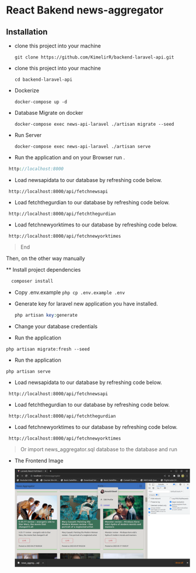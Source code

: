 # React Bakend news-aggregator

## Installation

* clone this project into your machine
    ```
    git clone https://github.com/KimelirR/backend-laravel-api.git
    ```
* clone this project into your machine
    ```
    cd backend-laravel-api
    ```
* Dockerize
    ```
    docker-compose up -d
    ```
        
* Database Migrate on docker
    ```
    docker-compose exec news-api-laravel ./artisan migrate --seed
    ```
* Run  Server
    ```
    docker-compose exec news-api-laravel ./artisan serve
    ```


* Run the application and on your Browser run .
```php
 http://localhost:8000
```

* Load newsapidata to our database by refreshing code below.

```
 http://localhost:8000/api/fetchnewsapi
```

* Load fetchthegurdian to our database by refreshing code below.

```
 http://localhost:8000/api/fetchthegurdian
```

* Load fetchnewyorktimes to our database by refreshing code below.

```
 http://localhost:8000/api/fetchnewyorktimes
```

> End


Then, on the other way manually

** Install project dependencies

  ```php
    composer install
  ```
  
* Copy .env.example
        ```php
        cp .env.example .env
        ```
        
* Generate key for laravel new application you have installed.
    ```php
    php artisan key:generate
    ```

* Change your database credentials

* Run the application 
```
php artisan migrate:fresh --seed
```

* Run the application 
```
php artisan serve
```


* Load newsapidata to our database by refreshing code below.

```
 http://localhost:8000/api/fetchnewsapi
```

* Load fetchthegurdian to our database by refreshing code below.

```
 http://localhost:8000/api/fetchthegurdian
```

* Load fetchnewyorktimes to our database by refreshing code below.

```
 http://localhost:8000/api/fetchnewyorktimes
```


> Or import news_aggregator.sql database to the database and run

 * The Frontend Image

    ![alt text](https://github.com/KimelirR/backend-laravel-api/blob/master/public/images/newsaggregator.png?raw=true)

